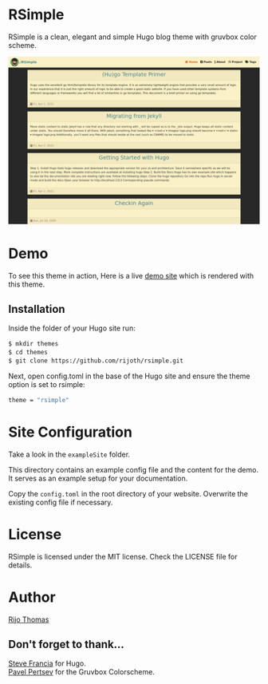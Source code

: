 # RSimple

RSimple is a clean, elegant and simple Hugo blog theme with gruvbox color scheme.

![hugo-theme-rsimple](https://github.com/rijoth/rsimple/blob/master/images/screenshot.png)

# Demo
To see this theme in action,  Here is a live [demo site](https://rsimple-theme.netlify.app/) which is rendered with this theme.

## Installation

Inside the folder of your Hugo site run:

```bash
$ mkdir themes
$ cd themes
$ git clone https://github.com/rijoth/rsimple.git
```
Next, open config.toml in the base of the Hugo site and ensure the theme option is set to rsimple:
```bash
theme = "rsimple"
```

# Site Configuration
Take a look in the `exampleSite` folder.

This directory contains an example config file and the content for the demo. It serves as an example setup for your documentation.

Copy the `config.toml` in the root directory of your website. Overwrite the existing config file if necessary.


# License
RSimple is licensed under the MIT license. Check the LICENSE file for details.

# Author
[Rijo Thomas](https://github.com/rijoth)


## Don't forget to thank...

[Steve Francia](https://github.com/spf13) for Hugo.  
[Pavel Pertsev](https://github.com/morhetz) for the Gruvbox Colorscheme.  

